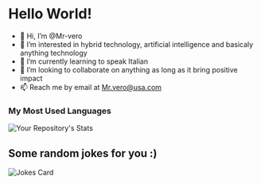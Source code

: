 # Hello World!

- 👋 Hi, I’m @Mr-vero
- 👀 I’m interested in hybrid technology, artificial intelligence and basicaly anything technology
- 🌱 I’m currently learning to speak Italian
- 💞️ I’m looking to collaborate on anything as long as it bring positive impact
- 📫 Reach me by email at Mr.vero@usa.com
### My Most Used Languages
  ![Your Repository's Stats](https://github-readme-stats.vercel.app/api/top-langs/?username=Mr-vero&theme=blue-green)

## Some random jokes for you :)
  ![Jokes Card](https://readme-jokes.vercel.app/api)

<!---
Mr-vero/Mr-vero is a ✨ special ✨ repository because its `README.md` (this file) appears on your GitHub profile.
You can click the Preview link to take a look at your changes.
--->

